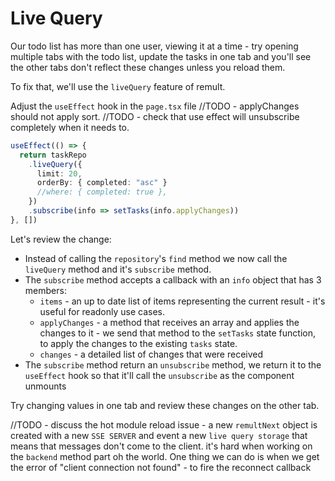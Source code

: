 # Live Query

Our todo list has more than one user, viewing it at a time - try opening multiple tabs with the todo list, update the tasks in one tab and you'll see the other tabs don't reflect these changes unless you reload them.

To fix that, we'll use the `liveQuery` feature of remult.

Adjust the `useEffect` hook in the `page.tsx` file
//TODO - applyChanges should not apply sort.
//TODO - check that use effect will unsubscribe completely when it needs to.
```ts
useEffect(() => {
  return taskRepo
    .liveQuery({
      limit: 20,
      orderBy: { completed: "asc" }
      //where: { completed: true },
    })
    .subscribe(info => setTasks(info.applyChanges))
}, [])
```

Let's review the change:

- Instead of calling the `repository`'s `find` method we now call the `liveQuery` method and it's `subscribe` method.
- The `subscribe` method accepts a callback with an `info` object that has 3 members:
  - `items` - an up to date list of items representing the current result - it's useful for readonly use cases.
  - `applyChanges` - a method that receives an array and applies the changes to it - we send that method to the `setTasks` state function, to apply the changes to the existing `tasks` state.
  - `changes` - a detailed list of changes that were received
- The `subscribe` method return an `unsubscribe` method, we return it to the `useEffect` hook so that it'll call the `unsubscribe` as the component unmounts

Try changing values in one tab and review these changes on the other tab.

//TODO - discuss the hot module reload issue - a new `remultNext` object is created with a new `SSE SERVER` and event a new `live query storage` that means that messages don't come to the client. it's hard when working on the `backend` method part oh the world. One thing we can do is when we get the error of "client connection not found" - to fire the reconnect callback